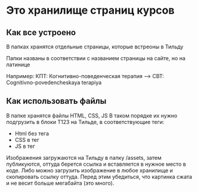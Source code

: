 # Это хранилище страниц курсов
## Как все устроено

В папках хранятся отдельные страницы, которые встреоны в Тильду

Папки названы в соответствии с названием страницы на сайте, но на латинице

Например:
КПТ: Когнитивно-поведенческая терапия --> CBT: Cognitivno-povedencheskaya terapiya

## Как использовать файлы

В папке хранятся файлы HTML, CSS, JS
В таком порядке их нужно подгрузить в блоки Т123 на Тильде, в соответствующие теги:
- Html без тега
- CSS в тег <style></style>
- JS в тег <script></script>

Изображения загружаются на Тильду в папку /assets, затем публикуются, оттуда берется ссылка и вставляется в нужное место в коде. Либо можно загрузить изображение в любое хранилище и скопировать ссылку оттуда. Перед этим убедиться, что картинка сжата и не весит больше мегабайта (это много).
